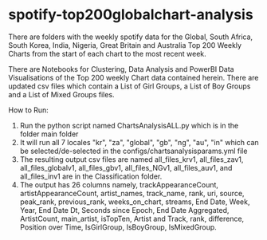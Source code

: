 # spotify-top200globalchart-analysis

There are folders with the weekly spotify data for the Global, South Africa, South Korea, India, Nigeria, Great Britain and Australia Top 200 Weekly Charts from the start of each chart to the most recent week. 

There are Notebooks for Clustering, Data Analysis and PowerBI Data Visualisations of the Top 200 weekly Chart data contained herein. There are updated csv files which contain a List of Girl Groups, a List of Boy Groups and a List of Mixed Groups files. 

How to Run:
1. Run the python script named ChartsAnalysisALL.py which is in the folder main folder
2. It will run all 7 locales "kr", "za", "global", "gb", "ng", "au", "in" which can be selected/de-selected in the configs/chartsanalysisparams.yml file
3. The resulting output csv files are named all_files_krv1, all_files_zav1, all_files_globalv1, all_files_gbv1, all_files_NGv1, all_files_auv1, and all_files_inv1 are in the Classification folder.
4. The output has 26 columns namely, trackAppearanceCount, artistAppearanceCount,	artist_names,	track_name,	rank,	uri,	source,	peak_rank,	previous_rank,	weeks_on_chart,	streams,	End Date,	Week,	Year,	End Date Dt,	Seconds since Epoch,	End Date Aggregated,	ArtistCount,	main_artist,	isTopTen,	Artist and Track,	rank, difference,	Position over Time,	IsGirlGroup,	IsBoyGroup,	IsMixedGroup.

